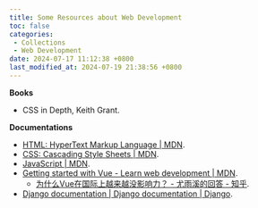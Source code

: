 ```yaml
---
title: Some Resources about Web Development
toc: false
categories:
 - Collections
 - Web Development
date: 2024-07-17 11:12:38 +0800
last_modified_at: 2024-07-19 21:38:56 +0800
---
```


**Books**

- CSS in Depth, Keith Grant.

**Documentations**

- [HTML: HyperText Markup Language \| MDN](https://developer.mozilla.org/en-US/docs/Web/HTML).
- [CSS: Cascading Style Sheets \| MDN](https://developer.mozilla.org/en-US/docs/Web/CSS).
- [JavaScript \| MDN](https://developer.mozilla.org/en-US/docs/Web/JavaScript).
- [Getting started with Vue - Learn web development \| MDN](https://developer.mozilla.org/en-US/docs/Learn/Tools_and_testing/Client-side_JavaScript_frameworks/Vue_getting_started).
  - [为什么Vue在国际上越来越没影响力？ - 尤雨溪的回答 - 知乎](https://www.zhihu.com/question/472193255/answer/2235015723).
- [Django documentation \| Django documentation \| Django](https://docs.djangoproject.com/en/5.0/).